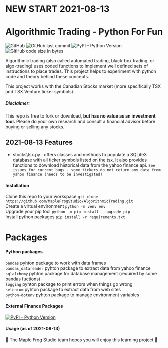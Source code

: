 # NEW START 2021-08-13    
# Algorithmic Trading - Python For Fun 

![GitHub](https://img.shields.io/github/license/MapleFrogStudio/AlgorithmicTrading?style=plastic)
![GitHub last commit](https://img.shields.io/github/last-commit/MapleFrogStudio/AlgorithmicTrading?style=plastic)
![PyPI - Python Version](https://img.shields.io/badge/python-3.4%2B-blue?color=blue&style=plastic)
![GitHub code size in bytes](https://img.shields.io/github/languages/code-size/MapleFrogStudio/AlgorithmicTrading?logo=github&style=plastic)  
  
  
Algorithmic trading (also called automated trading, black-box trading, or algo-trading) uses coded functions to implement well defined sets of instructions to place trades. This project helps to experiment with python code and theory behind these concepts.  

This project works with the Canadian Stocks market (more specifically TSX and TSX Venture ticker symbols).

##### Disclaimer:
This repo is free to fork or download, **but has no value as an investment tool.** 
Please do your own research and consult a financial advisor before buying or selling any stocks.

## 2021-08-13 Features
- stocks\tsx.py : offers classes and methods to populate a SQLite3 database with all ticker symbols listed on the tsx. It also provides functions to download historical data from the yahoo finance api.
` See issues for current bugs - some tickers do not return any data from yahoo finance (needs to be investigated) `  
 

#### Installation
Clone this repo to your workspace ` git clone https://github.com/MapleFrogStudio/AlgorithmicTrading.git `  
Create a virtual environment ` python -m venv env `  
Upgrade your pip tool ` python -m pip install --upgrade pip `  
Install python packages ` pip install -r requirements.txt ` 

# Packages
#### Python packages
` pandas ` pyhton package to work with data frames  
` pandas_datareader ` pyhton package to extract data from yahoo finance  
` sqlalchemy ` pyhton package for database management (required by some pandas fuctions)  
` logging ` pyhton package to print errors when things go wrong  
` selenium ` pyhton package to extract data from web sites  
` python-dotenv ` pyhton package to manage environment variables     

#### External Finance Packages
[![PyPI - Python Version](https://img.shields.io/pypi/pyversions/pandas-datareader?label=pandas-datareader&logo=pypi&style=plastic)](https://pypi.org/project/pandas-datareader/)  

 

  
#### Usage (as of 2021-08-13)



:frog:  The Maple Frog Studio team hopes you will enjoy this learning project  :frog:  

 


